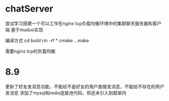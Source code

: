 # chatServer
尝试学习搭建一个可以工作在nginx tcp负载均衡环境中的集群聊天服务器和客户端 基于muduo实现

编译方式
cd build
rm -rf *
cmake ..
make

需要nginx tcp的负载均衡

# 8.9 
更新了好友发消息功能，不能给不是好友的用户直接发消息，不能给不存在的用户发消息
添加了mysql和redis连接池代码，但还未引入到框架内
